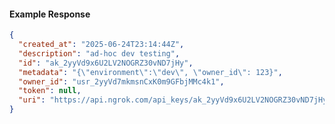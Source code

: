 <!-- Code generated for API Clients. DO NOT EDIT. -->

#### Example Response

```json
{
  "created_at": "2025-06-24T23:14:44Z",
  "description": "ad-hoc dev testing",
  "id": "ak_2yyVd9x6U2LV2NOGRZ30vND7jHy",
  "metadata": "{\"environment\":\"dev\", \"owner_id\": 123}",
  "owner_id": "usr_2yyVd7mkmsnCxK0m9GFbjMMc4k1",
  "token": null,
  "uri": "https://api.ngrok.com/api_keys/ak_2yyVd9x6U2LV2NOGRZ30vND7jHy"
}
```
